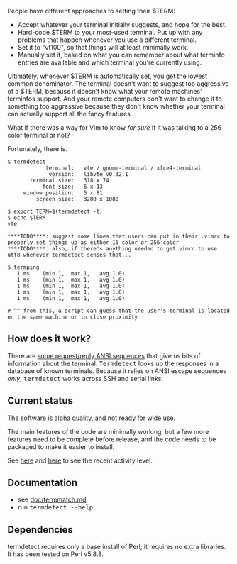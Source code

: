 People have different approaches to setting their $TERM:

* Accept whatever your terminal initially suggests, and hope for the best.
* Hard-code $TERM to your most-used terminal.  Put up with any problems that happen whenever you use a different terminal.
* Set it to "vt100", so that things will at least minimally work.
* Manually set it, based on what you can remember about what terminfo entries are available and which terminal you're currently using.

Ultimately, whenever $TERM is automatically set, you get the lowest common denominator.  The terminal doesn't want to suggest too aggressive of a $TERM, because it doesn't know what your remote machines' terminfos support.  And your remote computers don't want to change it to something too aggressive because they don't know whether your terminal can actually support all the fancy features.

What if there was a way for Vim to know *for sure* if it was talking to a 256 color terminal or not?

Fortunately, there is.

    $ termdetect
                terminal:   vte / gnome-terminal / xfce4-terminal
                 version:   libvte v0.32.1
           terminal size:   318 x 74
               font size:   6 x 13
         window position:   5 x 81
             screen size:   3200 x 1080

    $ export TERM=$(termdetect -t)
    $ echo $TERM
    vte

    ****TODO****: suggest some lines that users can put in their .vimrc to properly set things up as either 16 color or 256 color
    ****TODO****: also, if there's anything needed to get vimrc to use utf8 whenever termdetect senses that...

    $ termping 
       1 ms    (min 1,  max 1,   avg 1.0)
       1 ms    (min 1,  max 1,   avg 1.0)
       1 ms    (min 1,  max 1,   avg 1.0)
       1 ms    (min 1,  max 1,   avg 1.0)
       1 ms    (min 1,  max 1,   avg 1.0)

    # ^^ from this, a script can guess that the user's terminal is located on the same machine or in close proximity

## How does it work?

There are [some request/reply ANSI sequences](https://github.com/DeeNewcum/termdetect/blob/master/doc/termmatch.md#capability-names-tests) that give us bits of information about the terminal.  <tt>Termdetect</tt> looks up the responses in a database of known terminals.  Because it relies on ANSI escape sequences *only*, <tt>termdetect</tt> works across SSH and serial links.

## Current status

The software is alpha quality, and not ready for wide use.

The main features of the code are minimally working, but a few more features need to be complete before release, and the code needs to be packaged to make it easier to install.

See [here](https://github.com/DeeNewcum/termdetect/graphs/code-frequency) and [here](https://github.com/DeeNewcum/termdetect/branches) to see the recent activity level.

## Documentation

* see [doc/termmatch.md](https://github.com/DeeNewcum/termdetect/blob/master/doc/termmatch.md)
* run <tt>termdetect --help</tt>

## Dependencies

termdetect requires only a base install of Perl; it requires no extra libraries.  It has been tested on Perl v5.8.8.
